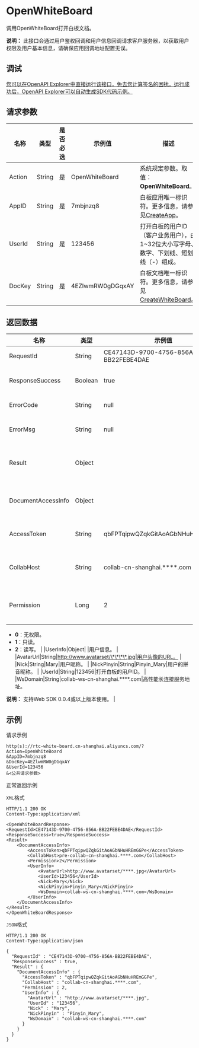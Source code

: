 # OpenWhiteBoard

调用OpenWhiteBoard打开白板文档。

**说明：** 此接口会通过用户鉴权回调和用户信息回调请求客户服务器，以获取用户权限及用户基本信息，请确保应用回调地址配置无误。

## 调试

[您可以在OpenAPI Explorer中直接运行该接口，免去您计算签名的困扰。运行成功后，OpenAPI Explorer可以自动生成SDK代码示例。](https://api.aliyun.com/#product=rtc-white-board&api=OpenWhiteBoard&type=RPC&version=2020-12-14)

## 请求参数

|名称|类型|是否必选|示例值|描述|
|--|--|----|---|--|
|Action|String|是|OpenWhiteBoard|系统规定参数。取值：**OpenWhiteBoard**。 |
|AppID|String|是|7mbjnzq8|白板应用唯一标识符。更多信息，请参见[CreateApp](~~204234~~)。 |
|UserId|String|是|123456|打开白板的用户ID（客户业务用户），由1~32位大小写字母、数字、下划线、短划线（-）组成。 |
|DocKey|String|是|4EZlwmRW0gDGqxAY|白板文档唯一标识符。更多信息，请参见[CreateWhiteBoard](~~204299~~)。 |

## 返回数据

|名称|类型|示例值|描述|
|--|--|---|--|
|RequestId|String|CE47143D-9700-4756-856A-BB22FEBE4DAE|请求ID。 |
|ResponseSuccess|Boolean|true|请求结果。 |
|ErrorCode|String|null|错误码。 |
|ErrorMsg|String|null|错误信息。 |
|Result|Object| |返回的结果信息。 |
|DocumentAccessInfo|Object| |白板连接信息。 |
|AccessToken|String|qbFPTqipwQZqkGitAoAGbNHuHREmGGPe|连接签名。 |
|CollabHost|String|collab-cn-shanghai.\*\*\*\*.com|白板长连接地址。 |
|Permission|Long|2|权限码。取值：

 -   **0**：无权限。
-   **1**：只读。
-   **2**：读写。 |
|UserInfo|Object| |用户信息。 |
|AvatarUrl|String|http://www.avatarset/\*\*\*\*.jpg|用户头像的URL。 |
|Nick|String|Mary|用户昵称。 |
|NickPinyin|String|Pinyin\_Mary|用户的拼音昵称。 |
|UserId|String|123456|打开白板的用户ID。 |
|WsDomain|String|collab-ws-cn-shanghai.\*\*\*\*.com|高性能长连接服务地址。

 **说明：** 支持Web SDK 0.0.4或以上版本使用。 |

## 示例

请求示例

```
http(s)://rtc-white-board.cn-shanghai.aliyuncs.com/?Action=OpenWhiteBoard
&AppID=7mbjnzq8
&DocKey=4EZlwmRW0gDGqxAY
&UserId=123456
&<公共请求参数>
```

正常返回示例

`XML`格式

```
HTTP/1.1 200 OK
Content-Type:application/xml

<OpenWhiteBoardResponse>
<RequestId>CE47143D-9700-4756-856A-BB22FEBE4DAE</RequestId>
<ResponseSuccess>true</ResponseSuccess>
<Result>
    <DocumentAccessInfo>
        <AccessToken>qbFPTqipwQZqkGitAoAGbNHuHREmGGPe</AccessToken>
        <CollabHost>pre-collab-cn-shanghai.****.com</CollabHost>
        <Permission>2</Permission>
        <UserInfo>
            <AvatarUrl>http://www.avatarset/****.jpg</AvatarUrl>
            <UserId>123456</UserId>
            <Nick>Mary</Nick>
            <NickPinyin>Pinyin_Mary</NickPinyin>
			<WsDomain>collab-ws-cn-shanghai.****.com</WsDomain>
        </UserInfo>
    </DocumentAccessInfo>
</Result>
</OpenWhiteBoardResponse>
```

`JSON`格式

```
HTTP/1.1 200 OK
Content-Type:application/json

{
  "RequestId" : "CE47143D-9700-4756-856A-BB22FEBE4DAE",
  "ResponseSuccess" : true,
  "Result" : {
    "DocumentAccessInfo" : {
      "AccessToken" : "qbFPTqipwQZqkGitAoAGbNHuHREmGGPe",
      "CollabHost" : "collab-cn-shanghai.****.com",
      "Permission" : 2,
      "UserInfo" : {
        "AvatarUrl" : "http://www.avatarset/****.jpg",
        "UserId" : "123456",
        "Nick" : "Mary",
        "NickPinyin" : "Pinyin_Mary",
        "WsDomain" : "collab-ws-cn-shanghai.****.com"
      }
    }
  }
}
```

